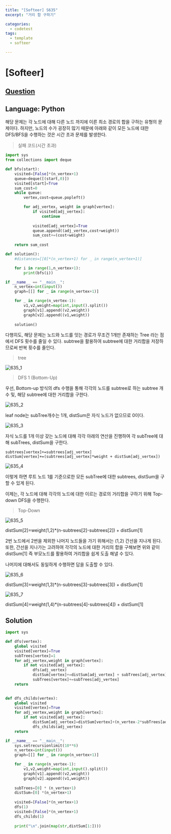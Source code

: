 ```yaml
---
title: "[Softeer] S635"
excerpt: "거리 합 구하기"

categories:
  - codetest
tags:
  - template
  - softeer

---
```

# [Softeer]
## [Question](https://softeer.ai/practice/info.do?idx=1&eid=635)
## Language: Python

해당 문제는 각 노드에 대해 다른 노드 까지에 이른 최소 경로의 합을 구하는 유형의 문제이다. 하지만, 노드의 수가 굉장히 많기 때문에 아래와 같이 모든 노드에 대한 DFS/BFS을 수행하는 것은 시간 초과 문제를 발생한다.

> 실패 코드(시간 초과)

```python
import sys
from collections import deque

def bfs(start):
    visited=[False]*(n_vertex+1)
    queue=deque([(start,0)])
    visited[start]=True
    sum_cost=0
    while queue:
        vertex,cost=queue.popleft()

        for adj_vertex, weight in graph[vertex]:
            if visited[adj_vertex]:
                continue
            
            visited[adj_vertex]=True
            queue.append((adj_vertex,cost+weight))
            sum_cost+=(cost+weight)
        
    return sum_cost

def solution():
    #distances=[[0]*(n_vertex+1) for _ in range(n_vertex+1)]

    for i in range(1,n_vertex+1):
        print(bfs(i))

if __name__ == "__main__":
    n_vertex=int(input())
    graph=[[] for _ in range(n_vertex+1)]

    for _ in range(n_vertex-1):
        v1,v2,weight=map(int,input().split())
        graph[v1].append((v2,weight))
        graph[v2].append((v1,weight))
    
    solution()
```

다행히도, 해당 문제는 노드와 노드를 잇는 경로가 무조건 1개만 존재하는 Tree 라는 점에서 DFS 횟수를 줄일 수 있다. subtree을 활용하여 subtree에 대한 거리합을 저장하므로써 반복 횟수를 줄인다.

> tree

![635_1](/assets/images/algorithm/softeer/635_1.jpg)

> DFS 1 (Bottom-Up)

우선, Bottom-up 방식의 dfs 수행을 통해 각각의 노드를 subtree로 하는 subtree 개수 및, 해당 subtree에 대한 거리합을 구한다.

![635_2](/assets/images/algorithm/softeer/635_2.jpg)

leaf node는 subTree개수는 1개, distSum은 자식 노드가 없으므로 0이다.

![635_3](/assets/images/algorithm/softeer/635_3.jpg)

자식 노드를 1개 이상 갖는 노드에 대해 각각 아래의 연산을 진행하여 각 subTree에 대해 subTrees, distSum을 구한다.

```
subtrees[vertex]+=subtrees[adj_vertex]
distSum[vertex]+=(subtrees[adj_vertex]*weight + distSum[adj_vertex])
```

![635_4](/assets/images/algorithm/softeer/635_4.jpg)

이렇게 하면 루트 노드 1를 기준으로한 모든 subTree에 대한 subtrees, distSum을 구할 수 있게 된다. 

이제는, 각 노드에 대해 각각의 노드에 대한 이르는 경로의 거리합을 구하기 위해 Top-down DFS을 수행한다.

> Top-Down


![635_5](/assets/images/algorithm/softeer/635_5.jpg)

distSum[2]=weight(1,2)*(n-subtrees[2]-subtrees[2]) + distSum[1]

2번 노드에서 2번을 제외한 나머지 노드들을 가기 위해서는 (1,2) 간선을 지나게 된다. 또한, 간선을 지나가는 고려하여 각각의 노드에 대한 거리의 합을 구해보면 위와 같이 distSum[1] 즉 부모노드를 활용하여 거리합을 쉽게 도출 해낼 수 있다.

나머지에 대해서도 동일하게 수행하면 답을 도출할 수 있다.

![635_6](/assets/images/algorithm/softeer/635_6.jpg)

distSum[3]=weight(1,3)*(n-subtrees[3]-subtrees[3]) + distSum[1]


![635_7](/assets/images/algorithm/softeer/635_7.jpg)

distSum[4]=weight(1,4)*(n-subtrees[4]-subtrees[4]) + distSum[1]



## Solution

```python
import sys

def dfs(vertex):
    global visited
    visited[vertex]=True
    subTrees[vertex]=1
    for adj_vertex,weight in graph[vertex]:
        if not visited[adj_vertex]:
            dfs(adj_vertex)
            distSum[vertex]+=distSum[adj_vertex] + subTrees[adj_vertex] * weight
            subTrees[vertex]+=subTrees[adj_vertex]
    return
       

def dfs_childs(vertex):
    global visited
    visited[vertex]=True
    for adj_vertex,weight in graph[vertex]:
        if not visited[adj_vertex]: 
            distSum[adj_vertex]=distSum[vertex]+(n_vertex-2*subTrees[adj_vertex])*weight
            dfs_childs(adj_vertex)
    return

if __name__ == "__main__":
    sys.setrecursionlimit(10**6)
    n_vertex=int(input())
    graph=[[] for _ in range(n_vertex+1)]

    for _ in range(n_vertex-1):
        v1,v2,weight=map(int,input().split())
        graph[v1].append((v2,weight))
        graph[v2].append((v1,weight))
    
    subTrees=[0] * (n_vertex+1)
    distSum=[0] *(n_vertex+1)
    
    visited=[False]*(n_vertex+1)
    dfs(1)
    visited=[False]*(n_vertex+1)
    dfs_childs(1)
    
    print("\n".join(map(str,distSum[1:])))
```